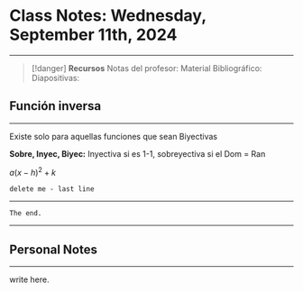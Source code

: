 # Class Notes: Wednesday, September 11th, 2024 
***
> [!danger]  **Recursos**
> Notas del profesor: 
> Material Bibliográfico: 
> Diapositivas:

## Función inversa
***
Existe solo para aquellas funciones que sean Biyectivas

**Sobre, Inyec, Biyec:** Inyectiva si es 1-1, sobreyectiva si el Dom = Ran

$a(x-h)^2+k$ 



`delete me - last line`




***
`The end.`
***




## Personal Notes
***
write here.